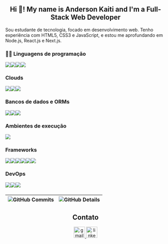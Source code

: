 <h2 align="center">Hi 👋! My name is Anderson Kaiti and I'm a Full-Stack Web Developer</h2>

<p>Sou estudante de tecnologia, focado em desenvolvimento web. Tenho experiência com HTML5, CSS3 e JavaScript, e estou me aprofundando em Node.js, React.js e Next.js.</p>

### 👨‍💻 Linguagens de programação

<div style="display: flex;">
  <img src="https://img.shields.io/badge/html-000000?style=for-the-badge&logo=html5&logoColor=#000000&labelColor=282828" />
  <img src="https://img.shields.io/badge/css-000000?style=for-the-badge&logo=css&logoColor=#000000&labelColor=282828" />
  <img src="https://img.shields.io/badge/javascript-000000?style=for-the-badge&logo=javascript&logoColor=#000000&labelColor=282828" />
  <img src="https://img.shields.io/badge/typescript-000000?style=for-the-badge&logo=typescript&logoColor=#000000&labelColor=282828" />
</div>

### Clouds

<div style="display: flex;">
  <img src="https://img.shields.io/badge/vercel-000000?style=for-the-badge&logo=vercel5&logoColor=#000000&labelColor=282828" />
  <img src="https://img.shields.io/badge/azure-000000?style=for-the-badge&logo=azure5&logoColor=#000000&labelColor=282828" />
  <img src="https://img.shields.io/badge/firebase-000000?style=for-the-badge&logo=firebase&logoColor=#000000&labelColor=282828" />
</div>

### Bancos de dados e ORMs

<div style="display: flex;">
  <img src="https://img.shields.io/badge/mysql-000000?style=for-the-badge&logo=mysql&logoColor=#000000&labelColor=282828" />
  <img src="https://img.shields.io/badge/mongodb-000000?style=for-the-badge&logo=mongodb&logoColor=#000000&labelColor=282828" />
  <img src="https://img.shields.io/badge/prisma-000000?style=for-the-badge&logo=prisma&logoColor=#000000&labelColor=282828" />
</div>

### Ambientes de execução

<div style="display: flex;">
  <img src="https://img.shields.io/badge/nodejs-000000?style=for-the-badge&logo=nodejs&logoColor=#000000&labelColor=282828" />
</div>

### Frameworks

<div style="display: flex;">
  <img src="https://img.shields.io/badge/nextjs-000000?style=for-the-badge&logo=nextjs&logoColor=#000000&labelColor=282828" />
  <img src="https://img.shields.io/badge/tailwindcss-000000?style=for-the-badge&logo=tailwindcss&logoColor=#000000&labelColor=282828" />
  <img src="https://img.shields.io/badge/bootstrap-000000?style=for-the-badge&logo=bootstrap&logoColor=#000000&labelColor=282828" />
  <img src="https://img.shields.io/badge/express-000000?style=for-the-badge&logo=express&logoColor=#000000&labelColor=282828" />
  <img src="https://img.shields.io/badge/angular-000000?style=for-the-badge&logo=angular&logoColor=#000000&labelColor=282828" />
  <img src="https://img.shields.io/badge/laravel-000000?style=for-the-badge&logo=laravel&logoColor=#000000&labelColor=282828" />
</div>

### DevOps

<div style="display: flex;">
  <img src="https://img.shields.io/badge/git-000000?style=for-the-badge&logo=git&logoColor=#000000&labelColor=282828" />
  <img src="https://img.shields.io/badge/github-000000?style=for-the-badge&logo=github&logoColor=#000000&labelColor=282828" />
  <img src="https://img.shields.io/badge/docker-000000?style=for-the-badge&logo=docker&logoColor=#000000&labelColor=282828" />
</div>

###

| ![GitHub Commits](https://github-readme-stats.vercel.app/api/top-langs/?username=andersonkaiti&layout=compact&langs_count=7&theme=dark) | ![GitHub Details](https://github-readme-stats.vercel.app/api?username=andersonkaiti&show_icons=true&theme=dark) |
| --------------------------------------------------------------------------------------------------------------------------------------- | --------------------------------------------------------------------------------------------------------------- |

###

<div align="center">
  <h2>Contato</h2>
  <a href="mailto:anderkaiti@gmail.com" target="_blank">
    <img
      src="https://img.shields.io/static/v1?message=Gmail&logo=gmail&label=&color=000&logoColor=white&labelColor=&style=for-the-badge"
      height="35"
      alt="gmail logo"
    />
  </a>
  <a href="https://www.linkedin.com/in/anderson-kaiti-67906126a/" target="_blank">
    <img
      src="https://img.shields.io/static/v1?message=LinkedIn&logo=linkedin&label=&color=000&logoColor=white&labelColor=&style=for-the-badge"
      height="35"
      alt="linkedin logo"
    />
  </a>
</div>
